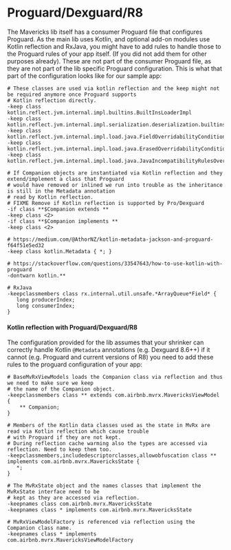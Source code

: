 # Proguard/Dexguard/R8

The Mavericks lib itself has a consumer Proguard file that configures Proguard. As the main lib uses Kotlin, and optional add-on modules use Kotlin reflection and RxJava, you might have to add rules to handle those to the Proguard rules of your app itself. (If you did not add them for other purposes already). These are not part of the consumer Proguard file, as they are not part of the lib specific Proguard configuration. This is what that part of the configuration looks like for our sample app:

```
# These classes are used via kotlin reflection and the keep might not be required anymore once Proguard supports
# Kotlin reflection directly.
-keep class kotlin.reflect.jvm.internal.impl.builtins.BuiltInsLoaderImpl
-keep class kotlin.reflect.jvm.internal.impl.serialization.deserialization.builtins.BuiltInsLoaderImpl
-keep class kotlin.reflect.jvm.internal.impl.load.java.FieldOverridabilityCondition
-keep class kotlin.reflect.jvm.internal.impl.load.java.ErasedOverridabilityCondition
-keep class kotlin.reflect.jvm.internal.impl.load.java.JavaIncompatibilityRulesOverridabilityCondition

# If Companion objects are instantiated via Kotlin reflection and they extend/implement a class that Proguard
# would have removed or inlined we run into trouble as the inheritance is still in the Metadata annotation
# read by Kotlin reflection.
# FIXME Remove if Kotlin reflection is supported by Pro/Dexguard
-if class **$Companion extends **
-keep class <2>
-if class **$Companion implements **
-keep class <2>

# https://medium.com/@AthorNZ/kotlin-metadata-jackson-and-proguard-f64f51e5ed32
-keep class kotlin.Metadata { *; }

# https://stackoverflow.com/questions/33547643/how-to-use-kotlin-with-proguard
-dontwarn kotlin.**

# RxJava
-keepclassmembers class rx.internal.util.unsafe.*ArrayQueue*Field* {
   long producerIndex;
   long consumerIndex;
}
```

#### Kotlin reflection with Proguard/Dexguard/R8

The configuration provided for the lib assumes that your shrinker can correctly handle Kotlin `@Metadata` annotations (e.g. Dexguard 8.6++) if it cannot (e.g. Proguard and current versions of R8) you need to add these rules to the proguard configuration of your app:
```
# BaseMvRxViewModels loads the Companion class via reflection and thus we need to make sure we keep
# the name of the Companion object.
-keepclassmembers class ** extends com.airbnb.mvrx.MavericksViewModel {
    ** Companion;
}

# Members of the Kotlin data classes used as the state in MvRx are read via Kotlin reflection which cause trouble
# with Proguard if they are not kept.
# During reflection cache warming also the types are accessed via reflection. Need to keep them too.
-keepclassmembers,includedescriptorclasses,allowobfuscation class ** implements com.airbnb.mvrx.MavericksState {
   *;
}

# The MvRxState object and the names classes that implement the MvRxState interface need to be
# kept as they are accessed via reflection.
-keepnames class com.airbnb.mvrx.MavericksState
-keepnames class * implements com.airbnb.mvrx.MavericksState

# MvRxViewModelFactory is referenced via reflection using the Companion class name.
-keepnames class * implements com.airbnb.mvrx.MavericksViewModelFactory
```
